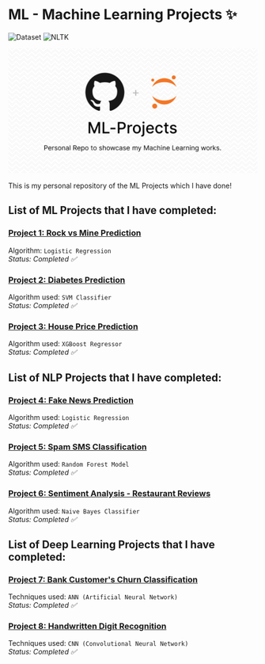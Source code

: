 # ML - Machine Learning Projects ✨

![Dataset](https://img.shields.io/badge/Dataset-Kaggle-blue.svg) ![NLTK](https://img.shields.io/badge/Library-sklearn-orange.svg)

![ML](/banner_image.png)


This is my personal repository of the ML Projects which I have done!

## List of ML Projects that I have completed:

### [Project 1: Rock vs Mine Prediction](https://github.com/aman-chhetri/ML-Projects/tree/main/Project%201%20-%20Rock%20vs%20Mine%20Prediction "Project 1: Rock vs Mine Prediction")

Algorithm: `Logistic Regression`<br>
_Status: Completed ✅_

### [Project 2: Diabetes Prediction](https://github.com/aman-chhetri/ML-Projects/tree/main/Project%202%20-%20Diabetes%20Prediction "Project 2: Diabetes Prediction")

Algorithm used: `SVM Classifier`<br>
_Status: Completed ✅_

### [Project 3: House Price Prediction](https://github.com/aman-chhetri/ML-Projects/tree/main/Project%203%20-%20House%20Price%20Prediction "Project 3: House Price Prediction")  

Algorithm used: `XGBoost Regressor`<br>
_Status: Completed ✅_


## List of NLP Projects that I have completed:

### [Project 4: Fake News Prediction](https://github.com/aman-chhetri/ML-Projects/tree/main/Project%204%20-%20Fake%20News%20Prediction "Project 4: Fake News Prediction") 
     
Algorithm used: `Logistic Regression`<br>
_Status: Completed ✅_

### [Project 5: Spam SMS Classification](https://github.com/aman-chhetri/ML-Projects/tree/main/Project%205%20-%20Spam%20SMS%20Classification "Project 5 - Spam SMS Classification") 
     
Algorithm used: `Random Forest Model`<br>
_Status: Completed ✅_

### [Project 6: Sentiment Analysis - Restaurant Reviews](https://github.com/aman-chhetri/ML-Projects/tree/main/Project%206%20-%20Sentiment%20Analysis%20of%20Restaurant%20Reviews "Project 6: Sentiment Analysis - Restaurant Reviews") 
     
Algorithm used: `Naive Bayes Classifier`<br>
_Status: Completed ✅_


## List of Deep Learning Projects that I have completed:

### [Project 7: Bank Customer's Churn Classification](https://github.com/aman-chhetri/ML-Projects/tree/main/Project%207%20-%20Bank%20Customer's%20Churn%20Classification "Project 4: Fake News Prediction") 
     
Techniques used: `ANN (Artificial Neural Network)`<br>
_Status: Completed ✅_

### [Project 8: Handwritten Digit Recognition](https://github.com/aman-chhetri/ML-Projects/tree/main/Project%208%20-%20Handwritten%20Digit%20%20Recognition "Project 4: Fake News Prediction") 
     
Techniques used: `CNN (Convolutional Neural Network)`<br>
_Status: Completed ✅_
